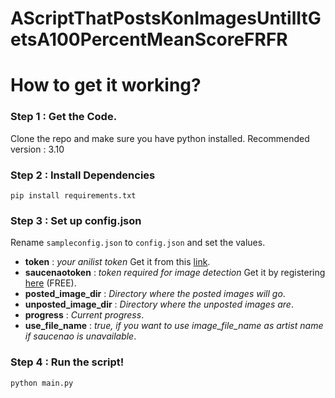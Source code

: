 # AScriptThatPostsKonImagesUntilItGetsA100PercentMeanScoreFRFR

# How to get it working?

### Step 1 : Get the Code.
Clone the repo and make sure you have python installed. Recommended version : 3.10

### Step 2 : Install Dependencies
    pip install requirements.txt 

### Step 3 : Set up config.json
Rename ```sampleconfig.json``` to ```config.json``` and set the values.

- **token** : _your anilist token_ Get it from this [link](https://anilist.co/api/v2/oauth/authorize?client_id=15004&response_type=token).
- **saucenaotoken** : _token required for image detection_ Get it by registering [here](https://saucenao.com/user.php?page=search-api) (FREE).
- **posted_image_dir** : _Directory where the posted images will go_.
- **unposted_image_dir** : _Directory where the unposted images are_.
- **progress** : _Current progress_.
- **use_file_name** : _true, if you want to use image_file_name as artist name if saucenao is unavailable_.

### Step 4 : Run the script!
    python main.py
